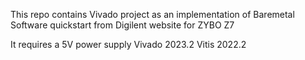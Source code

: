 This repo contains Vivado project as an implementation of Baremetal Software quickstart from Digilent website for ZYBO Z7

It requires a 5V power supply 
Vivado 2023.2 
Vitis 2022.2 
